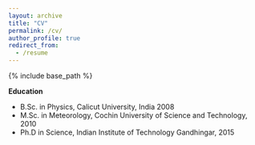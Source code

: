 ```yaml
---
layout: archive
title: "CV"
permalink: /cv/
author_profile: true
redirect_from:
  - /resume
---
```


{% include base_path %}



**Education**
* B.Sc. in Physics, Calicut University, India 2008
* M.Sc. in Meteorology, Cochin University of Science and Technology, 2010
* Ph.D in Science, Indian Institute of Technology Gandhingar, 2015



